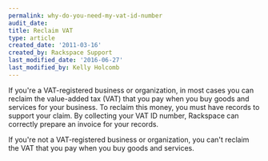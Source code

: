 ```yaml
---
permalink: why-do-you-need-my-vat-id-number
audit_date:
title: Reclaim VAT
type: article
created_date: '2011-03-16'
created_by: Rackspace Support
last_modified_date: '2016-06-27'
last_modified_by: Kelly Holcomb
---
```


If you're a VAT-registered business or organization, in most cases you can reclaim the value-added tax (VAT) that you pay when you buy goods and services for your business. To reclaim this money, you must have records to support your claim. By collecting your VAT ID number, Rackspace can correctly prepare an invoice for your records.

If you're not a VAT-registered business or organization, you can't reclaim the VAT that you pay when you buy goods and services.
